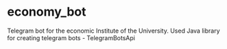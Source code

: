 # economy_bot
Telegram bot for the economic Institute of the University.
Used Java library for creating telegram bots - TelegramBotsApi
